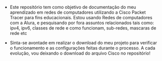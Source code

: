 - Este repositório tem como objetivo de documentação do meu aprendizado em redes de computadores utilizando a Cisco Packet Tracer para fins educacionais. Estou usando Redes de computadores com a Alura, e pesquisando por fora assuntos relacionados tais como: ipv4, ipv6, classes de rede e como funcionam, sub-redes, mascaras de rede etc

- Sinta-se avontade em realizar o download do meu projeto para verificar o funcionamento e as configurações feitas durante o processo. A cada evolução, vou deixando o download do arquivo Cisco no repositório!
